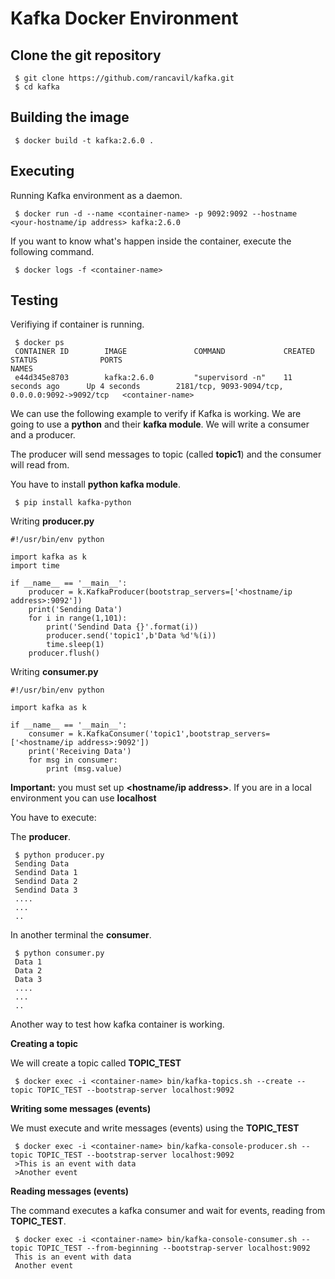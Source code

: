 # Kafka Docker Environment

## Clone the git repository

     $ git clone https://github.com/rancavil/kafka.git
     $ cd kafka

## Building the image

     $ docker build -t kafka:2.6.0 .

## Executing 

Running Kafka environment as a daemon.

     $ docker run -d --name <container-name> -p 9092:9092 --hostname <your-hostname/ip address> kafka:2.6.0

If you want to know what's happen inside the container, execute the following command.

     $ docker logs -f <container-name>

## Testing

Verifiying if container is running.

     $ docker ps
     CONTAINER ID        IMAGE               COMMAND             CREATED             STATUS              PORTS                                             NAMES
     e44d345e8703        kafka:2.6.0         "supervisord -n"    11 seconds ago      Up 4 seconds        2181/tcp, 9093-9094/tcp, 0.0.0.0:9092->9092/tcp   <container-name>


We can use the following example to verify if Kafka is working. We are going to use a **python** and their **kafka module**. We will write a consumer and a producer.

The producer will send messages to topic (called **topic1**) and the consumer will read from.

You have to install **python kafka module**.

     $ pip install kafka-python

Writing **producer.py**

    #!/usr/bin/env python
     
    import kafka as k
    import time
    
    if __name__ == '__main__':
        producer = k.KafkaProducer(bootstrap_servers=['<hostname/ip address>:9092'])
        print('Sending Data')
        for i in range(1,101):
            print('Sendind Data {}'.format(i))
            producer.send('topic1',b'Data %d'%(i))
            time.sleep(1)
        producer.flush()

Writing **consumer.py**

    #!/usr/bin/env python

    import kafka as k

    if __name__ == '__main__':
        consumer = k.KafkaConsumer('topic1',bootstrap_servers=['<hostname/ip address>:9092'])
        print('Receiving Data')
        for msg in consumer:
            print (msg.value)

**Important:** you must set up **<hostname/ip address>**. If you are in a local environment you can use **localhost**

You have to execute:

The **producer**.

     $ python producer.py
     Sending Data
     Sendind Data 1
     Sendind Data 2
     Sendind Data 3
     ....
     ...
     ..

In another terminal the **consumer**.

     $ python consumer.py
     Data 1
     Data 2
     Data 3
     ....
     ...
     ..
   
Another way to test how kafka container is working.

**Creating a topic**

We will create a topic called **TOPIC_TEST**

     $ docker exec -i <container-name> bin/kafka-topics.sh --create --topic TOPIC_TEST --bootstrap-server localhost:9092

**Writing some messages (events)**

We must execute and write messages (events) using the **TOPIC_TEST**

     $ docker exec -i <container-name> bin/kafka-console-producer.sh --topic TOPIC_TEST --bootstrap-server localhost:9092
     >This is an event with data
     >Another event

**Reading messages (events)**

The command executes a kafka consumer and wait for events, reading from **TOPIC_TEST**.

     $ docker exec -i <container-name> bin/kafka-console-consumer.sh --topic TOPIC_TEST --from-beginning --bootstrap-server localhost:9092
     This is an event with data
     Another event
